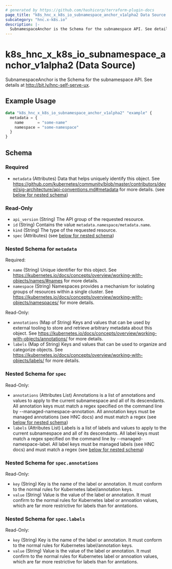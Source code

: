 ```yaml
---
# generated by https://github.com/hashicorp/terraform-plugin-docs
page_title: "k8s_hnc_x_k8s_io_subnamespace_anchor_v1alpha2 Data Source - terraform-provider-k8s"
subcategory: "hnc.x-k8s.io"
description: |-
  SubnamespaceAnchor is the Schema for the subnamespace API. See details at http://bit.ly/hnc-self-serve-ux.
---
```


# k8s_hnc_x_k8s_io_subnamespace_anchor_v1alpha2 (Data Source)

SubnamespaceAnchor is the Schema for the subnamespace API. See details at http://bit.ly/hnc-self-serve-ux.

## Example Usage

```terraform
data "k8s_hnc_x_k8s_io_subnamespace_anchor_v1alpha2" "example" {
  metadata = {
    name      = "some-name"
    namespace = "some-namespace"
  }
}
```

<!-- schema generated by tfplugindocs -->
## Schema

### Required

- `metadata` (Attributes) Data that helps uniquely identify this object. See https://github.com/kubernetes/community/blob/master/contributors/devel/sig-architecture/api-conventions.md#metadata for more details. (see [below for nested schema](#nestedatt--metadata))

### Read-Only

- `api_version` (String) The API group of the requested resource.
- `id` (String) Contains the value `metadata.namespace/metadata.name`.
- `kind` (String) The type of the requested resource.
- `spec` (Attributes) (see [below for nested schema](#nestedatt--spec))

<a id="nestedatt--metadata"></a>
### Nested Schema for `metadata`

Required:

- `name` (String) Unique identifier for this object. See https://kubernetes.io/docs/concepts/overview/working-with-objects/names/#names for more details.
- `namespace` (String) Namespaces provides a mechanism for isolating groups of resources within a single cluster. See https://kubernetes.io/docs/concepts/overview/working-with-objects/namespaces/ for more details.

Read-Only:

- `annotations` (Map of String) Keys and values that can be used by external tooling to store and retrieve arbitrary metadata about this object. See https://kubernetes.io/docs/concepts/overview/working-with-objects/annotations/ for more details.
- `labels` (Map of String) Keys and values that can be used to organize and categorize objects. See https://kubernetes.io/docs/concepts/overview/working-with-objects/labels/ for more details.


<a id="nestedatt--spec"></a>
### Nested Schema for `spec`

Read-Only:

- `annotations` (Attributes List) Annotations is a list of annotations and values to apply to the current subnamespace and all of its descendants. All annotation keys must match a regex specified on the command line by --managed-namespace-annotation. All annotation keys must be managed annotations (see HNC docs) and must match a regex (see [below for nested schema](#nestedatt--spec--annotations))
- `labels` (Attributes List) Labels is a list of labels and values to apply to the current subnamespace and all of its descendants. All label keys must match a regex specified on the command line by --managed-namespace-label. All label keys must be managed labels (see HNC docs) and must match a regex (see [below for nested schema](#nestedatt--spec--labels))

<a id="nestedatt--spec--annotations"></a>
### Nested Schema for `spec.annotations`

Read-Only:

- `key` (String) Key is the name of the label or annotation. It must conform to the normal rules for Kubernetes label/annotation keys.
- `value` (String) Value is the value of the label or annotation. It must confirm to the normal rules for Kubernetes label or annoation values, which are far more restrictive for labels than for anntations.


<a id="nestedatt--spec--labels"></a>
### Nested Schema for `spec.labels`

Read-Only:

- `key` (String) Key is the name of the label or annotation. It must conform to the normal rules for Kubernetes label/annotation keys.
- `value` (String) Value is the value of the label or annotation. It must confirm to the normal rules for Kubernetes label or annoation values, which are far more restrictive for labels than for anntations.
